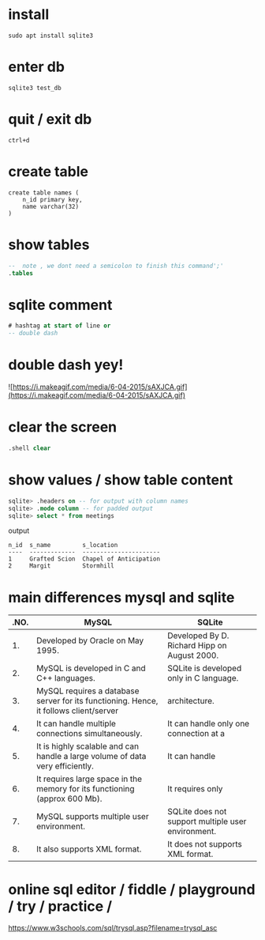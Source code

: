 

# install 
```
sudo apt install sqlite3
```

# enter db 
```
sqlite3 test_db
```
# quit / exit db 
```sqlite
ctrl+d 
```

# create table 
```sqlite
create table names (
    n_id primary key,
    name varchar(32)
)
```

# show tables 
```sql
--  note , we dont need a semicolon to finish this command';' 
.tables
```

# sqlite comment 
```sql
# hashtag at start of line or 
-- double dash 
```
# double dash yey! 
![https://i.makeagif.com/media/6-04-2015/sAXJCA.gif](https://i.makeagif.com/media/6-04-2015/sAXJCA.gif)


# clear the screen 
```sql 
.shell clear 
```

# show values / show table content 
```sql
sqlite> .headers on -- for output with column names
sqlite> .mode column -- for padded output
sqlite> select * from meetings
```
output
```
n_id  s_name         s_location            
----  -------------  ----------------------
1     Grafted Scion  Chapel of Anticipation
2     Margit         Stormhill
```

# main differences mysql and sqlite 

|.NO.|MySQL|SQLite|
|---|---|---|
|1.|Developed by Oracle on May 1995.|Developed By D. Richard Hipp on August 2000.|
|2.|MySQL is developed in C and C++ languages.|SQLite is developed only in C language.|
|3.|MySQL requires a database server for its functioning. Hence, it follows client/server| architecture.|SQLite does not require a server to run. Hence, it is serverless.
|4.|It can handle multiple connections simultaneously.|It can handle only one connection at a| time.
|5.|It is highly scalable and can handle a large volume of data very efficiently.|It can handle| only small set of data if the volume of data increased its performance degrades.
|6.|It requires large space in the memory for its functioning (approx 600 Mb).|It requires only| some KBs of space as it is very lightweight approx (250Kb-300Kb).
|7.|MySQL supports multiple user environment.|SQLite does not support multiple user environment.|
|8.|It also supports XML format.|It does not supports XML format.|


# online sql editor / fiddle / playground / try / practice / 
https://www.w3schools.com/sql/trysql.asp?filename=trysql_asc